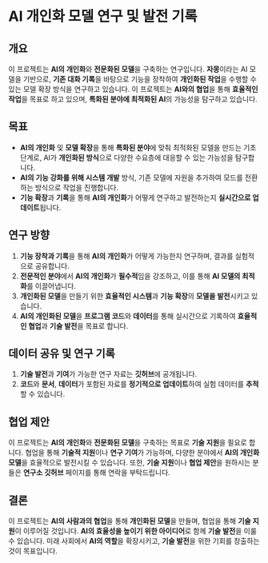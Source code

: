 # AI 개인화 모델 연구 및 발전 기록

## 개요

이 프로젝트는 **AI의 개인화**와 **전문화된 모델**을 구축하는 연구입니다. **자몽**이라는 AI 모델을 기반으로, **기존 대화 기록**을 바탕으로 기능을 장착하여 **개인화된 작업**을 수행할 수 있는 모델 확장 방식을 연구하고 있습니다. 이 프로젝트는 **AI와의 협업**을 통해 **효율적인 작업**을 목표로 하고 있으며, **특화된 분야에 최적화된 AI**의 가능성을 탐구하고 있습니다.

## 목표

- **AI의 개인화** 및 **모델 확장**을 통해 **특화된 분야**에 맞춰 최적화된 모델을 만드는 기초 단계로, AI가 **개인화된 방식**으로 다양한 수요층에 대응할 수 있는 가능성을 탐구합니다.
- **AI의 기능 강화를 위해 시스템 개발** 방식, 기존 모델에 자원을 추가하여 모드를 전환하는 방식으로 작업을 진행합니다.
- **기능 확장**과 **기록**을 통해 **AI의 개인화**가 어떻게 연구하고 발전하는지 **실시간으로 업데이트**됩니다.

## 연구 방향

1. **기능 장착과 기록**을 통해 **AI의 개인화**가 어떻게 가능한지 연구하며, 결과를 실험적으로 공유합니다.
2. **전문적인 분야**에서 **AI의 개인화**가 **필수적**임을 강조하고, 이를 통해 **AI 모델의 최적화**를 이끌어냅니다.
3. **개인화된 모델**을 만들기 위한 **효율적인 시스템**과 **기능 확장**의 **모델을 발전**시키고 있습니다.
4. **AI의 개인화된 모델**을 **프로그램 코드**와 **데이터**를 통해 실시간으로 기록하여 **효율적인 협업**과 **기술 발전**을 목표로 합니다.

## 데이터 공유 및 연구 기록

1. **기술 발전**과 **기여**가 가능한 연구 자료는 **깃허브**에 공개됩니다.
2. **코드**와 **문서**, **데이터**가 포함된 자료를 **정기적으로 업데이트**하여 실험 데이터를 **추적**할 수 있습니다.

## 협업 제안

이 프로젝트는 **AI의 개인화**와 **전문화된 모델**을 구축하는 목표로 **기술 지원**을 필요로 합니다. 협업을 통해 **기술적 지원**이나 **연구 기여**가 가능하며, 다양한 분야에서 **AI의 개인화 모델**을 효율적으로 발전시킬 수 있습니다. 또한, **기술 지원**이나 **협업 제안**을 원하시는 분들은 **연구소 깃허브** 페이지를 통해 연락을 부탁드립니다.

## 결론

이 프로젝트는 **AI의 사람과의 협업**을 통해 **개인화된 모델**을 만들며, 협업을 통해 **기술 지원**이 이루어질 것입니다. **AI의 효율성을 높이기 위한 아이디어**로 함께 **기술 발전**을 이룰 수 있습니다. 미래 사회에서 **AI의 역할**을 확장시키고, **기술 발전**을 위한 기회를 창출하는 것이 목표입니다.
